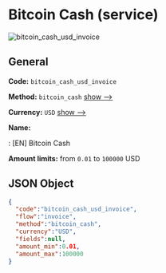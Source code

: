 
# Bitcoin Cash (service) 
![bitcoin_cash_usd_invoice](https://static.openfintech.io/payment_methods/bitcoin_cash_usd_invoice/logo.svg?w=400&c=v0.59.26#w200)  

## General 
 
**Code:** `bitcoin_cash_usd_invoice` 
 
**Method:** `bitcoin_cash` 
 [show -->](/payment-methods/bitcoin_cash/) 
 
**Currency:** `USD` [show -->](/currencies/USD/) 
 
**Name:** 
 
:	[EN] Bitcoin Cash 
 
**Amount limits:** from `0.01` to `100000` USD 

## JSON Object 

```json
{
  "code":"bitcoin_cash_usd_invoice",
  "flow":"invoice",
  "method":"bitcoin_cash",
  "currency":"USD",
  "fields":null,
  "amount_min":0.01,
  "amount_max":100000
}
```  
